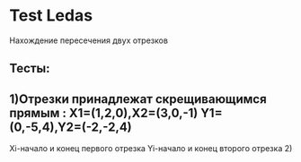 # Test Ledas
Нахождение пересечения двух отрезков
## Тесты:
1)Отрезки принадлежат скрещивающимся прямым :
X1=(1,2,0),X2=(3,0,-1)
Y1=(0,-5,4),Y2=(-2,-2,4)
---
Xi-начало и конец первого отрезка
Yi-начало и конец второго отрезка
2)
